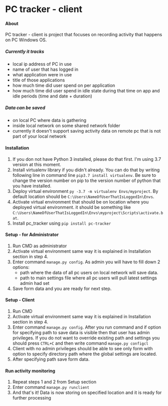 # PC tracker - client
#### About
PC tracker - client is project that focuses on recording activity that happens on PC Windows OS.<br>
##### Currently it tracks
- local ip address of PC in use
- name of user that has logged in
- what application were in use
- title of those applications
- how much time did user spend on per application
- how much time did user spend in idle state during that time on app and idle periods (time and date + duration)<br>
##### Data can be saved
- on local PC where data is gathering
- inside local network on some shared network folder
- currently it doesn't support saving activity data on remote pc that is not part of your local network
#### Installation
1. If you don not have Python 3 installed, please do that first. I'm using 3.7 version at this moment.
2. Install virtualenv library if you didn't already. You can do that by writing following line in command line ```pip3.7 install virtualenv```. Be sure to change the version number on pip to the version number of python that you have installed.
3. Deploy virtual environment ```py -3.7 -m virtualenv Envs/myproject```. By default location should be ```C:\Users\NameOfUserThatIsLoggedIn\Envs```.
4. Activate virtual environment that should be on location where you deployed virtual environment. it should be something like ```C:\Users\NameOfUserThatIsLoggedIn\Envs\myproject\Scripts\activate.bat```.
5. Install pc_tracker using ```pip install pc-tracker```
#### Setup - for Administrator 
1. Run CMD as administrator
2. Activate virtual environment same way it is explained in Installation section in step 4.
3. Enter command ```manage.py config```. As admin you will have to fill down 2 options:
    - path where the data of all pc users on local network will save data. 
    - path to main settings file where all pc users will pull latest settings admin had set
4. Save form data and you are ready for next step.
#### Setup - Client
1. Run CMD
2. Activate virtual environment same way it is explained in Installation section in step 4.
3. Enter command ```manage.py config```. After you run command and if option for specifying path to save data is visible then that user has admin privileges. 
    If you do not want to override existing path and settings you should press ```CTRL+C``` and then write command ```manage.py configcl```
4. Client with no admin privileges should be able to see only form with option to specify directory path where the global settings are located.
5. After specifying path save form data.
#### Run activity monitoring
1. Repeat steps 1 and 2 from Setup section
2. Enter command ```manage.py runclient```
3. And that's it! Data is now storing on specified location and it is ready for further processing

    